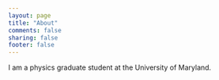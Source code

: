```yaml
---
layout: page
title: "About"
comments: false
sharing: false
footer: false
---
```

I am a physics graduate student at the University of Maryland.

